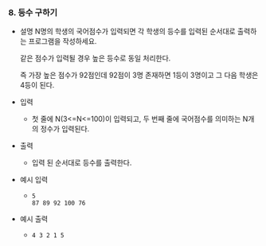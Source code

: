 ### 8. 등수 구하기

- 설명
    N명의 학생의 국어점수가 입력되면 각 학생의 등수를 입력된 순서대로 출력하는 프로그램을 작성하세요.
    
    같은 점수가 입력될 경우 높은 등수로 동일 처리한다.
    
    즉 가장 높은 점수가 92점인데 92점이 3명 존재하면 1등이 3명이고 그 다음 학생은 4등이 된다.
      
- 입력
    - 첫 줄에 N(3<=N<=100)이 입력되고, 두 번째 줄에 국어점수를 의미하는 N개의 정수가 입력된다.
      
- 출력
    - 입력 된 순서대로 등수를 출력한다.

- 예시 입력
    - ```
      5
      87 89 92 100 76
      ```
 
- 예시 출력
    - ```
      4 3 2 1 5
      ```
 